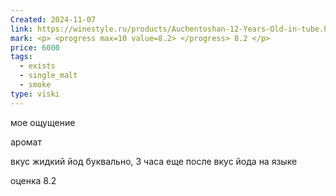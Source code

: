 ```yaml
---
Created: 2024-11-07
link: https://winestyle.ru/products/Auchentoshan-12-Years-Old-in-tube.html
mark: <p> <progress max=10 value=8.2> </progress> 8.2 </p>
price: 6000
tags:
  - exists
  - single_malt
  - smoke
type: viski
---
```


  

мое ощущение

аромат

вкус
жидкий йод буквально, 3 часа еще после вкус йода на языке


оценка
8.2
